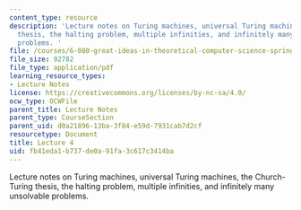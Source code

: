 ```yaml
---
content_type: resource
description: 'Lecture notes on Turing machines, universal Turing machines, the Church-Turing
  thesis, the halting problem, multiple infinities, and infinitely many unsolvable
  problems. '
file: /courses/6-080-great-ideas-in-theoretical-computer-science-spring-2008/fb41eda1b737de0a91fa3c617c3414ba_lec4.pdf
file_size: 92782
file_type: application/pdf
learning_resource_types:
- Lecture Notes
license: https://creativecommons.org/licenses/by-nc-sa/4.0/
ocw_type: OCWFile
parent_title: Lecture Notes
parent_type: CourseSection
parent_uid: d0a21896-13ba-3f84-e59d-7931cab7d2cf
resourcetype: Document
title: Lecture 4
uid: fb41eda1-b737-de0a-91fa-3c617c3414ba
---
```

Lecture notes on Turing machines, universal Turing machines, the Church-Turing thesis, the halting problem, multiple infinities, and infinitely many unsolvable problems. 